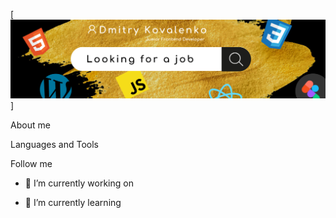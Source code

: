 [![Header](https://github.com/kovaldi68/kovaldi68/blob/main/assets/header.jpeg)]

About me

Languages and Tools

Follow me


- 🔭 I’m currently working on

- 🌱 I’m currently learning
